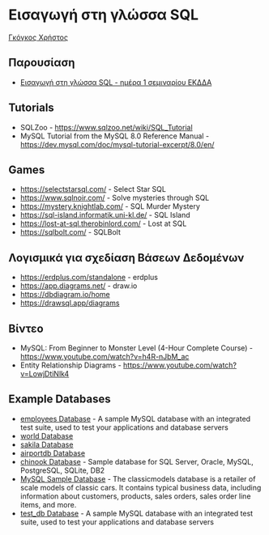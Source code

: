 # Εισαγωγή στη γλώσσα SQL

[Γκόγκος Χρήστος](https://chgogos.github.io/)

## Παρουσίαση
* [Εισαγωγή στη γλώσσα SQL - ημέρα 1 σεμιναρίου ΕΚΔΔΑ](./Εισαγωγή%20στη%20γλώσσα%20SQL.pdf) 

## Tutorials
* SQLZoo - https://www.sqlzoo.net/wiki/SQL_Tutorial
* MySQL Tutorial from the MySQL 8.0 Reference Manual - https://dev.mysql.com/doc/mysql-tutorial-excerpt/8.0/en/


## Games
* https://selectstarsql.com/ - Select Star SQL
* https://www.sqlnoir.com/ - Solve mysteries through SQL
* https://mystery.knightlab.com/ - SQL Murder Mystery
* https://sql-island.informatik.uni-kl.de/ - SQL Island
* https://lost-at-sql.therobinlord.com/ - Lost at SQL
* https://sqlbolt.com/ - SQLBolt

## Λογισμικά για σχεδίαση Βάσεων Δεδομένων
* https://erdplus.com/standalone - erdplus
* https://app.diagrams.net/ - draw.io
* https://dbdiagram.io/home
* https://drawsql.app/diagrams


## Βίντεο
* MySQL: From Beginner to Monster Level (4-Hour Complete Course) - https://www.youtube.com/watch?v=h4R-nJbM_ac
* Entity Relationship Diagrams - https://www.youtube.com/watch?v=LowjDtiNlk4


## Example Databases
* [employees Database](https://github.com/datacharmer/test_db) - A sample MySQL database with an integrated test suite, used to test your applications and database servers
* [world Database](https://dev.mysql.com/doc/world-setup/en/)
* [sakila Database](https://dev.mysql.com/doc/sakila/en/)
* [airportdb Database](https://dev.mysql.com/doc/airportdb/en/)
* [chinook Database](https://github.com/lerocha/chinook-database) - Sample database for SQL Server, Oracle, MySQL, PostgreSQL, SQLite, DB2
* [MySQL Sample Database](https://www.mysqltutorial.org/getting-started-with-mysql/mysql-sample-database/) - The classicmodels database is a retailer of scale models of classic cars. It contains typical business data, including information about customers, products, sales orders, sales order line items, and more.
* [test_db Database](https://github.com/datacharmer/test_db) - A sample MySQL database with an integrated test suite, used to test your applications and database servers
